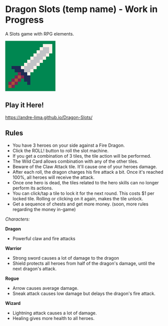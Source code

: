 # Dragon Slots (temp name) - Work in Progress

A Slots game with RPG elements.

[![Sword](https://github.com/andre-lima/Dragon-Slots/blob/master/images/sword.png?raw=true)](#)

## Play it Here!
https://andre-lima.github.io/Dragon-Slots/

## Rules
- You have 3 heroes on your side against a Fire Dragon.
- Click the ROLL! button to roll the slot machine.
- If you get a combination of 3 tiles, the tile action will be performed.
- The Wild Card allows combination with any of the other tiles.
- Beware of the Claw Attack tile. It'll cause one of your heroes damage.
- After each roll, the dragon charges his fire attack a bit. Once it's reached 100%, all heroes will receive the attack.
- Once one hero is dead, the tiles related to the hero skills can no longer perform its actions.
- You can click/tap a tile to lock it for the next round. This costs $1 per locked tile. Rolling or clicking on it again, makes the tile unlock.
- Get a sequence of chests and get more money.
(soon, more rules regarding the money in-game)

*Characters:*

**Dragon**
- Powerful claw and fire attacks

**Warrior**
- Strong sword causes a lot of damage to the dragon
- Shield protects all heroes from half of the dragon's damage, until the next dragon's attack.

**Rogue**
- Arrow causes average damage.
- Sneak attack causes low damage but delays the dragon's fire attack.

**Wizard**
- Lightning attack causes a lot of damage.
- Healing gives more health to all heroes.
